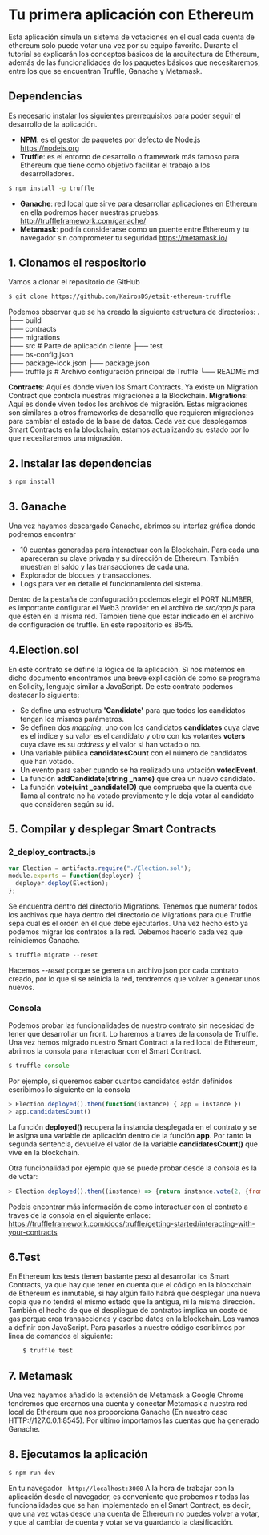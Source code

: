 # Tu primera aplicación con Ethereum
Esta aplicación simula un sistema de votaciones en el cual cada cuenta de ethereum solo puede votar una vez por su equipo favorito. Durante el tutorial se explicarán los conceptos básicos de la arquitectura de Ethereum, además de las funcionalidades de los paquetes básicos que necesitaremos, entre los que se encuentran Truffle, Ganache y Metamask.

## Dependencias
Es necesario instalar los siguientes prerrequisitos para poder seguir el desarrollo de la aplicación.
- **NPM**: es el gestor de paquetes por defecto de Node.js https://nodejs.org
- **Truffle**: es el entorno de desarrollo o framework más famoso para Ethereum que tiene como objetivo facilitar el trabajo a los desarrolladores.
```sh
$ npm install -g truffle
```
- **Ganache**: red local que sirve para desarrollar aplicaciones en Ethereum en ella podremos hacer nuestras pruebas.  http://truffleframework.com/ganache/
- **Metamask**: podría considerarse como un puente entre Ethereum y tu navegador sin comprometer tu seguridad https://metamask.io/

## 1. Clonamos el respositorio
Vamos a clonar el repositorio de GitHub
```sh
$ git clone https://github.com/KairosDS/etsit-ethereum-truffle
```

Podemos observar que se ha creado la siguiente estructura de directorios:
    .
    ├── build                   
    ├── contracts               
    ├── migrations                    
    ├── src                             # Parte de aplicación cliente
    ├── test                   
    ├── bs-config.json                 
    ├── package-lock.json 
    ├── package.json                  
    ├── truffle.js                      # Archivo configuración principal de Truffle
    └── README.md
    
 **Contracts**: Aquí es donde viven los Smart Contracts. Ya existe un Migration Contract que controla nuestras migraciones a la Blockchain.
 **Migrations**: Aquí es donde viven todos los archivos de migración. Estas migraciones son similares a otros frameworks de desarrollo que requieren migraciones para cambiar el estado de la base de datos. Cada vez que desplegamos Smart Contracts en la blockchain, estamos actualizando su estado por lo que necesitaremos una migración.

## 2. Instalar las dependencias
```
$ npm install
```
## 3. Ganache
Una vez hayamos descargado Ganache, abrimos su interfaz gráfica donde podremos encontrar 
- 10 cuentas generadas para interactuar con la Blockchain. Para cada una apareceran su clave privada y su dirección de Ethereum. También muestran el saldo y las transacciones de cada una.
- Explorador de bloques y transacciones.
- Logs para ver en detalle el funcionamiento del sistema.

Dentro de la pestaña de confuguración podemos elegir el PORT NUMBER, es importante configurar el Web3 provider en el archivo de *src/app.js* para que esten en la misma red. Tambien tiene que estar  indicado en el archivo de configuración de truffle. En este repositorio es 8545.

## 4.Election.sol
En este contrato se define la lógica de la aplicación. Si nos metemos en dicho documento encontramos una breve explicación de como se programa en Solidity, lenguaje similar a JavaScript.
De este contrato podemos destacar lo siguiente:
- Se define una estructura **'Candidate'** para que todos los candidatos tengan los mismos parámetros.
- Se definen dos *mapping*, uno con los candidatos **candidates** cuya clave es el indice y su valor es el candidato y otro con los votantes **voters** cuya clave es su *address* y el valor si han votado o no.
- Una variable pública **candidatesCount** con el número de candidatos que han votado.
- Un evento para saber cuando se ha realizado una votación **votedEvent**.
- La función **addCandidate(string _name)** que crea un nuevo candidato.
- La función **vote(uint _candidateID)** que comprueba que la cuenta que llama al contrato no ha votado previamente y le deja votar al candidato que consideren según su id.

## 5. Compilar y desplegar Smart Contracts
### 2_deploy_contracts.js
```js
var Election = artifacts.require("./Election.sol");
module.exports = function(deployer) {
  deployer.deploy(Election);
};
```
Se encuentra dentro del directorio Migrations.
Tenemos que numerar todos los archivos que haya dentro del directorio de Migrations para que Truffle sepa cual es el orden en el que debe ejecutarlos.
Una vez hecho esto ya podemos migrar los contratos a la red. Debemos hacerlo cada vez que reiniciemos Ganache.
```js
$ truffle migrate --reset
```
Hacemos *--reset* porque se genera un archivo json por cada contrato creado, por lo que si se reinicia la red, tendremos que volver a generar unos nuevos.

### Consola
Podemos probar las funcionalidades de nuestro contrato sin necesidad de tener que desarrollar un front. Lo haremos a traves de la consola de Truffle.
Una vez hemos migrado nuestro Smart Contract a la red local de Ethereum, abrimos la consola para interactuar con el Smart Contract.
```js
$ truffle console 
```
Por ejemplo, si queremos saber cuantos candidatos están definidos escribimos lo siguiente en la consola
```js
> Election.deployed().then(function(instance) { app = instance })
> app.candidatesCount()
```
La función **deployed()** recupera la instancia desplegada en el contrato y se le asigna una variable de aplicación dentro de la función **app**. Por tanto la segunda sentencia, devuelve el valor de la variable **candidatesCount()** que vive en la blockchain.

Otra funcionalidad por ejemplo que se puede probar desde la consola es la de votar: 

 ```js
 > Election.deployed().then((instance) => {return instance.vote(2, {from: '0x1a016be703c32066486f752364f18dec49528725'})}).then((res) => {console.log(res)})
 ```
 
Podeis encontrar más información de como interactuar con el contrato a traves de la consola en el siguiente enlace:
https://truffleframework.com/docs/truffle/getting-started/interacting-with-your-contracts

## 6.Test
En Ethereum los tests tienen bastante peso al desarrollar los Smart Contracts, ya que hay que tener en cuenta que el código en la blockchain de Ethereum es inmutable, si hay algún fallo habrá que desplegar una nueva copia que no tendrá el mismo estado que la antigua, ni la misma dirección. También el hecho de que el despliegue de contratos implica un coste de gas porque crea transacciones y escribe datos en la blockchain. 
Los vamos a definir con JavaScript. Para pasarlos a nuestro código escribimos por linea de comandos el siguiente:
```js
 	$ truffle test
 ```
## 7. Metamask
Una vez hayamos añadido la extensión de Metamask a Google Chrome tendremos que crearnos una cuenta y conectar Metamask a nuestra red local de Ethereum que nos proporciona Ganache (En nuestro caso HTTP://127.0.0.1:8545). 
Por último importamos las cuentas que ha generado Ganache.

## 8. Ejecutamos la aplicación
```js
$ npm run dev
```
En tu navegador ` http://localhost:3000`
A la hora de trabajar con la aplicación desde el navegador, es conveniente que probemos r todas las funcionalidades que se han implementado en el Smart Contract, es decir, que una vez votas desde una cuenta de Ethereum no puedes volver a votar, y que al cambiar de cuenta y votar se va guardando la clasificación.








